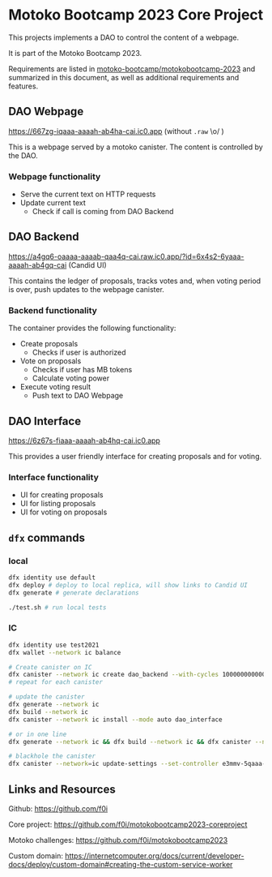 # Motoko Bootcamp 2023 Core Project

This projects implements a DAO to control the content of a webpage.

It is part of the Motoko Bootcamp 2023.

Requirements are listed in [motoko-bootcamp/motokobootcamp-2023](https://github.com/motoko-bootcamp/motokobootcamp-2023/blob/main/core_project/PROJECT.MD)
and summarized in this document, as well as additional requirements and features.

## DAO Webpage

<https://667zg-iqaaa-aaaah-ab4ha-cai.ic0.app> (without `.raw` \o/ )

This is a webpage served by a motoko canister.
The content is controlled by the DAO.

### Webpage functionality

- Serve the current text on HTTP requests
- Update current text
  - Check if call is coming from DAO Backend

## DAO Backend

<https://a4gq6-oaaaa-aaaab-qaa4q-cai.raw.ic0.app/?id=6x4s2-6yaaa-aaaah-ab4gq-cai> (Candid UI)

This contains the ledger of proposals, tracks votes and, when voting period is over, push updates to the webpage canister.

### Backend functionality

The container provides the following functionality:

- Create proposals
  - Checks if user is authorized
- Vote on proposals
  - Checks if user has MB tokens
  - Calculate voting power
- Execute voting result
  - Push text to DAO Webpage

## DAO Interface

<https://6z67s-fiaaa-aaaah-ab4hq-cai.ic0.app>

This provides a user friendly interface for creating proposals and for voting.

### Interface functionality

- UI for creating proposals
- UI for listing proposals
- UI for voting on proposals

## `dfx` commands

### local

```bash
dfx identity use default
dfx deploy # deploy to local replica, will show links to Candid UI
dfx generate # generate declarations

./test.sh # run local tests
```

### IC

```bash
dfx identity use test2021
dfx wallet --network ic balance

# Create canister on IC
dfx canister --network ic create dao_backend --with-cycles 1000000000000 --controller xlesp-lrnfo-bihzg-l5rwa-c2h2r-vukct-pjab5-rj5f7-6664l-uu6qx-cae
# repeat for each canister

# update the canister
dfx generate --network ic
dfx build --network ic
dfx canister --network ic install --mode auto dao_interface

# or in one line
dfx generate --network ic && dfx build --network ic && dfx canister --network ic install --mode auto dao_interface

# blackhole the canister
dfx canister --network=ic update-settings --set-controller e3mmv-5qaaa-aaaah-aadma-cai dao_webpage

```

## Links and Resources

Github: <https://github.com/f0i>

Core project: <https://github.com/f0i/motokobootcamp2023-coreproject>

Motoko challenges: <https://github.com/f0i/motokobootcamp2023>

Custom domain: <https://internetcomputer.org/docs/current/developer-docs/deploy/custom-domain#creating-the-custom-service-worker>
